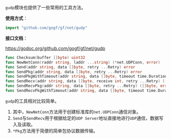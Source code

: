 `gudp`模块也提供了一些常用的工具方法。

**使用方式**：
```go
import "github.com/gogf/gf/net/gudp"
```

**接口文档**：

https://godoc.org/github.com/gogf/gf/net/gudp

```go
func Checksum(buffer []byte) uint32
func NewNetConn(raddr string, laddr ...string) (*net.UDPConn, error)
func Send(addr string, data []byte, retry ...Retry) error
func SendPkg(addr string, data []byte, retry ...Retry) error
func SendPkgWithTimeout(addr string, data []byte, timeout time.Duration, retry ...Retry) error
func SendRecv(addr string, data []byte, receive int, retry ...Retry) ([]byte, error)
func SendRecvPkg(addr string, data []byte, retry ...Retry) ([]byte, error)
func SendRecvPkgWithTimeout(addr string, data []byte, timeout time.Duration, retry ...Retry) ([]byte, error)
```

`gudp`的工具相对比较简单。
1. 其中，`NewNetConn`方法用于创建标准库的`net.UDPConn`通信对象。
1. `Send`与`SendRecv`用于根据给定的`UDP Server`地址直接地进行`UDP`通信，数据写入及读取。
1. `*Pkg`方法用于简便的简单包协议数据传输。
